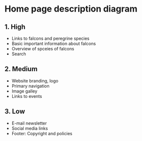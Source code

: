 # Home page description diagram

## 1. High

- Links to falcons and peregrine species
- Basic important information about falcons
- Overview of spceies of falcons
- Search

## 2. Medium

- Website branding, logo
- Primary navigation
- Image galley
- Links to events

## 3. Low

- E-mail newsletter
- Social media links
- Footer: Copyright and policies